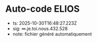 # Auto-code ELIOS
- ts: 2025-10-30T16:48:27.223Z
- sig: ∞.je.toi.nous.432.528
- note: fichier généré automatiquement